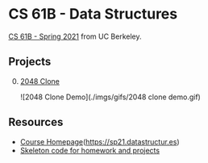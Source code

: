 # CS 61B - Data Structures

[CS 61B - Spring 2021](https://sp21.datastructur.es) from UC Berkeley.

## Projects

0. [2048 Clone](./skeleton-sp21/proj0)

   ![2048 Clone Demo](./imgs/gifs/2048 clone demo.gif)

## Resources

- [Course Homepage]()(https://sp21.datastructur.es)
- [Skeleton code for homework and projects](https://github.com/Berkeley-CS61B/skeleton-sp21.git)
